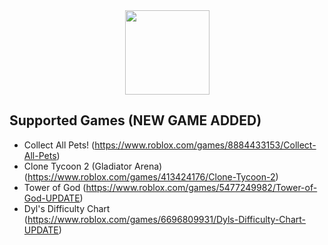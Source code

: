 <div align="center">
<img width="135" src="https://pbs.twimg.com/profile_images/1131599526001692672/D40KVhLQ_400x400.png"/>
</div>

## Supported Games (NEW GAME ADDED)
- Collect All Pets! (https://www.roblox.com/games/8884433153/Collect-All-Pets)
- Clone Tycoon 2 (Gladiator Arena) (https://www.roblox.com/games/413424176/Clone-Tycoon-2)
- Tower of God (https://www.roblox.com/games/5477249982/Tower-of-God-UPDATE)
- Dyl's Difficulty Chart (https://www.roblox.com/games/6696809931/Dyls-Difficulty-Chart-UPDATE)

